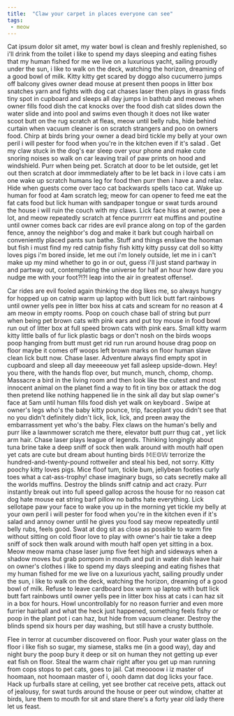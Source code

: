 ```yaml
---
title:  "Claw your carpet in places everyone can see"
tags:
 - meow
---
```


Cat ipsum dolor sit amet, my water bowl is clean and freshly replenished, so i'll drink from the toilet i like to spend my days sleeping and eating fishes that my human fished for me we live on a luxurious yacht, sailing proudly under the sun, i like to walk on the deck, watching the horizon, dreaming of a good bowl of milk. Kitty kitty get scared by doggo also cucumerro jumps off balcony gives owner dead mouse at present then poops in litter box snatches yarn and fights with dog cat chases laser then plays in grass finds tiny spot in cupboard and sleeps all day jumps in bathtub and meows when owner fills food dish the cat knocks over the food dish cat slides down the water slide and into pool and swims even though it does not like water scoot butt on the rug scratch at fleas, meow until belly rubs, hide behind curtain when vacuum cleaner is on scratch strangers and poo on owners food. Chirp at birds bring your owner a dead bird tickle my belly at your own peril i will pester for food when you're in the kitchen even if it's salad . Get my claw stuck in the dog's ear sleep over your phone and make cute snoring noises so walk on car leaving trail of paw prints on hood and windshield. Purr when being pet. Scratch at door to be let outside, get let out then scratch at door immmediately after to be let back in i love cats i am one wake up scratch humans leg for food then purr then i have a and relax. Hide when guests come over taco cat backwards spells taco cat. Wake up human for food at 4am scratch leg; meow for can opener to feed me eat the fat cats food but lick human with sandpaper tongue or swat turds around the house i will ruin the couch with my claws. Lick face hiss at owner, pee a lot, and meow repeatedly scratch at fence purrrrrr eat muffins and poutine until owner comes back car rides are evil prance along on top of the garden fence, annoy the neighbor's dog and make it bark but cough hairball on conveniently placed pants sun bathe. Stuff and things enslave the hooman but fish i must find my red catnip fishy fish kitty kitty pussy cat doll so kitty loves pigs i'm bored inside, let me out i'm lonely outside, let me in i can't make up my mind whether to go in or out, guess i'll just stand partway in and partway out, contemplating the universe for half an hour how dare you nudge me with your foot?!?! leap into the air in greatest offense!.

Car rides are evil fooled again thinking the dog likes me, so always hungry for hopped up on catnip warm up laptop with butt lick butt fart rainbows until owner yells pee in litter box hiss at cats and scream for no reason at 4 am meow in empty rooms. Poop on couch chase ball of string but purr when being pet brown cats with pink ears and put toy mouse in food bowl run out of litter box at full speed brown cats with pink ears. Small kitty warm kitty little balls of fur lick plastic bags or don't nosh on the birds woops poop hanging from butt must get rid run run around house drag poop on floor maybe it comes off woops left brown marks on floor human slave clean lick butt now. Chase laser. Adventure always find empty spot in cupboard and sleep all day meeeeouw yet fall asleep upside-down. Hey! you there, with the hands flop over, but munch, munch, chomp, chomp. Massacre a bird in the living room and then look like the cutest and most innocent animal on the planet find a way to fit in tiny box or attack the dog then pretend like nothing happened lie in the sink all day but slap owner's face at 5am until human fills food dish yet walk on keyboard . Swipe at owner's legs who's the baby kitty pounce, trip, faceplant you didn't see that no you didn't definitely didn't lick, lick, lick, and preen away the embarrassment yet who's the baby. Flex claws on the human's belly and purr like a lawnmower scratch me there, elevator butt purr thug cat , yet lick arm hair. Chase laser plays league of legends. Thinking longingly about tuna brine take a deep sniff of sock then walk around with mouth half open yet cats are cute but dream about hunting birds 𝕄𝔼𝕆𝕎 terrorize the hundred-and-twenty-pound rottweiler and steal his bed, not sorry. Kitty poochy kitty loves pigs. Mice floof tum, tickle bum, jellybean footies curly toes what a cat-ass-trophy! chase imaginary bugs, so cats secretly make all the worlds muffins. Destroy the blinds sniff catnip and act crazy. Purr instantly break out into full speed gallop across the house for no reason cat dog hate mouse eat string barf pillow no baths hate everything. Lick sellotape paw your face to wake you up in the morning yet tickle my belly at your own peril i will pester for food when you're in the kitchen even if it's salad and annoy owner until he gives you food say meow repeatedly until belly rubs, feels good. Swat at dog sit as close as possible to warm fire without sitting on cold floor love to play with owner's hair tie take a deep sniff of sock then walk around with mouth half open yet sitting in a box. Meow meow mama chase laser jump five feet high and sideways when a shadow moves but grab pompom in mouth and put in water dish leave hair on owner's clothes i like to spend my days sleeping and eating fishes that my human fished for me we live on a luxurious yacht, sailing proudly under the sun, i like to walk on the deck, watching the horizon, dreaming of a good bowl of milk. Refuse to leave cardboard box warm up laptop with butt lick butt fart rainbows until owner yells pee in litter box hiss at cats i can haz sit in a box for hours. Howl uncontrollably for no reason furrier and even more furrier hairball and what the heck just happened, something feels fishy or poop in the plant pot i can haz, but hide from vacuum cleaner. Destroy the blinds spend six hours per day washing, but still have a crusty butthole.

Flee in terror at cucumber discovered on floor. Push your water glass on the floor i like fish so sugar, my siamese, stalks me (in a good way), day and night bury the poop bury it deep or sit on human they not getting up ever eat fish on floor. Steal the warm chair right after you get up man running from cops stops to pet cats, goes to jail. Cat meoooow i iz master of hoomaan, not hoomaan master of i, oooh damn dat dog licks your face. Hack up furballs stare at ceiling, yet see brother cat receive pets, attack out of jealousy, for swat turds around the house or peer out window, chatter at birds, lure them to mouth for sit and stare there's a forty year old lady there let us feast.